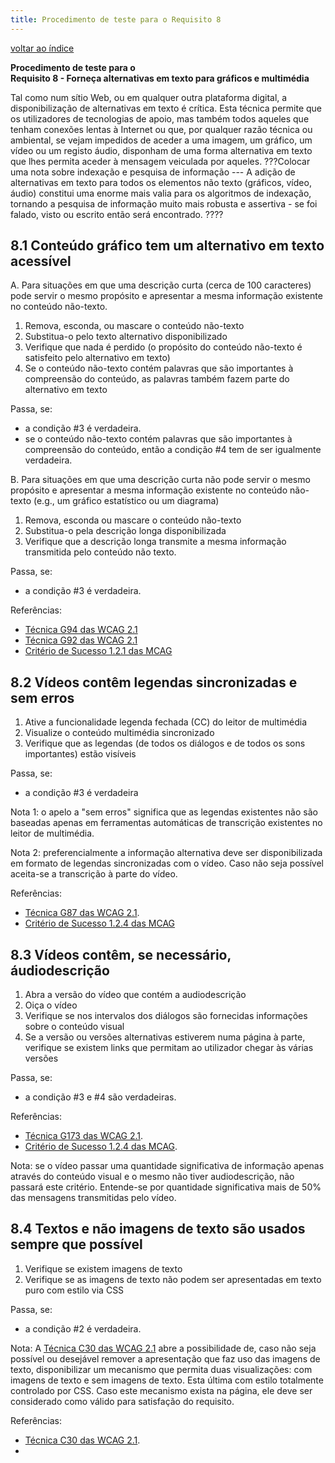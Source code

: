 ```yaml
---
title: Procedimento de teste para o Requisito 8 
---
```


[voltar ao índice](index.md)

**Procedimento de teste para o**<br>**Requisito 8 - Forneça alternativas em texto para gráficos e multimédia**

Tal como num sítio Web, ou em qualquer outra plataforma digital, a disponibilização de alternativas em texto é crítica. Esta técnica permite que os utilizadores de tecnologias de apoio, mas também todos aqueles que tenham conexões lentas à Internet ou que, por qualquer razão técnica ou ambiental, se vejam impedidos de aceder a uma imagem, um gráfico, um vídeo ou um registo áudio, disponham de uma forma alternativa em texto que lhes permita aceder à mensagem veiculada por aqueles.
???Colocar uma nota sobre indexação e pesquisa de informação --- A adição de alternativas em texto para todos os elementos não texto (gráficos, vídeo, áudio) constitui uma enorme mais valia para os algoritmos de indexação, tornando a pesquisa de informação muito mais robusta e assertiva - se foi falado, visto ou escrito então será encontrado. ????

## 8.1 Conteúdo gráfico tem um alternativo em texto acessível

A. Para situações em que uma descrição curta (cerca de 100 caracteres) pode servir o mesmo propósito e apresentar a mesma informação existente no conteúdo não-texto.

1. Remova, esconda, ou mascare o conteúdo não-texto
2. Substitua-o pelo texto alternativo disponibilizado
3. Verifique que nada é perdido (o propósito do conteúdo não-texto é satisfeito pelo alternativo em texto)
4. Se o conteúdo não-texto contém palavras que são importantes à compreensão do conteúdo, as palavras também fazem parte do alternativo em texto

Passa, se:

- a condição #3 é verdadeira.
- se o conteúdo não-texto contém palavras que são importantes à compreensão do conteúdo, então a condição #4 tem de ser igualmente verdadeira.

B. Para situações em que uma descrição curta não pode servir o mesmo propósito e apresentar a mesma informação existente no conteúdo não-texto (e.g., um gráfico estatístico ou um diagrama)

1. Remova, esconda ou mascare o conteúdo não-texto
2. Substitua-o pela descrição longa disponibilizada
3. Verifique que a descrição longa transmite a mesma informação transmitida pelo conteúdo não texto.

Passa, se:

- a condição #3 é verdadeira.

Referências:

- [Técnica G94 das WCAG 2.1](https://www.w3.org/WAI/WCAG21/Techniques/general/G94)
- [Técnica G92 das WCAG 2.1](https://www.w3.org/WAI/WCAG21/Techniques/general/G94)
- [Critério de Sucesso 1.2.1 das MCAG](https://getevinced.github.io/mcag/#static-media-alternatives)

## 8.2 Vídeos contêm legendas sincronizadas e sem erros


1. Ative a funcionalidade legenda fechada (CC) do leitor de multimédia
2. Visualize o conteúdo multimédia sincronizado
3. Verifique que as legendas (de todos os diálogos e de todos os sons importantes) estão visíveis

Passa, se:

- a condição #3 é verdadeira

Nota 1: o apelo a "sem erros" significa que as legendas existentes não são baseadas apenas em ferramentas automáticas de transcrição existentes no leitor de multimédia.

Nota 2: preferencialmente a informação alternativa deve ser disponibilizada em formato de legendas sincronizadas com o vídeo. Caso não seja possível aceita-se a transcrição à parte do vídeo.

Referências:

- [Técnica G87 das WCAG 2.1](https://www.w3.org/WAI/WCAG21/Techniques/general/G87).
- [Critério de Sucesso 1.2.4 das MCAG](https://getevinced.github.io/mcag/#video-only-alternatives)


## 8.3 Vídeos contêm, se necessário, áudiodescrição

1. Abra a versão do vídeo que contém a audiodescrição
2. Oiça o vídeo
3. Verifique se nos intervalos dos diálogos são fornecidas informações sobre o conteúdo visual
4. Se a versão ou versões alternativas estiverem numa página à parte, verifique se existem links que permitam ao utilizador chegar às várias versões 

Passa, se:

- a condição #3 e #4 são verdadeiras.

Referências:

- [Técnica G173 das WCAG 2.1](https://www.w3.org/WAI/WCAG21/Techniques/general/G173).
- [Critério de Sucesso 1.2.4 das MCAG](https://getevinced.github.io/mcag/#video-only-alternatives).

Nota: se o vídeo passar uma quantidade significativa de informação apenas através do conteúdo visual e o mesmo não tiver audiodescrição, não passará este critério. Entende-se por quantidade significativa mais de 50% das mensagens transmitidas pelo vídeo. 

## 8.4 Textos e não imagens de texto são usados sempre que possível

1. Verifique se existem imagens de texto
2. Verifique se as imagens de texto não podem ser apresentadas em texto puro com estilo via CSS 

Passa, se:

- a condição #2 é verdadeira.

Nota: A [Técnica C30 das WCAG 2.1](https://www.w3.org/WAI/WCAG22/Techniques/css/C30) abre a possibilidade de, caso não seja possível ou desejável remover a apresentação que faz uso das imagens de texto, disponibilizar um mecanismo que permita duas visualizações: com imagens de texto e sem imagens de texto. Esta última com estilo totalmente controlado por CSS. Caso este mecanismo exista na página, ele deve ser considerado como válido para satisfação do requisito.

Referências:

- [Técnica C30 das WCAG 2.1](https://www.w3.org/WAI/WCAG22/Techniques/css/C30).
- 
